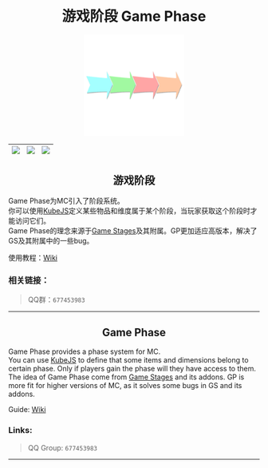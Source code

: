 <div align="center">

# 游戏阶段 Game Phase

<img src="icon.png" width="40%" alt="Block Crafting Title Image">

| [![][curseforge-badge]][curseforge-download] | [![][modrinth-badge]][modrinth-download] | [![][discord-badge]][discord-link] |
| -------------------------------------------- | ---------------------------------------- | ---------------------------------- |

</div>

<h2 align="center">游戏阶段</h2>

Game Phase为MC引入了阶段系统。  
你可以使用[KubeJS](https://github.com/KubeJS-Mods/KubeJS)定义某些物品和维度属于某个阶段，当玩家获取这个阶段时才能访问它们。  
Game Phase的理念来源于[Game Stages](https://github.com/Darkhax-Minecraft/Game-Stages)及其附属。GP更加适应高版本，解决了GS及其附属中的一些bug。

使用教程：[Wiki](https://github.com/CPearl0/GamePhase/wiki)

### 相关链接：

> QQ群：`677453983`

---

<h2 align="center">Game Phase</h2>

Game Phase provides a phase system for MC.  
You can use [KubeJS](https://github.com/KubeJS-Mods/KubeJS) to define that some items and dimensions belong to certain phase. Only if players gain the phase will they have access to them.  
The idea of Game Phase come from [Game Stages](https://github.com/Darkhax-Minecraft/Game-Stages) and its addons. GP is more fit for higher versions of MC, as it solves some bugs in GS and its addons.  

Guide: [Wiki](https://github.com/CPearl0/GamePhase/wiki)  

### Links:

> QQ Group: `677453983`

---

[curseforge-badge]: https://img.shields.io/curseforge/dt/975444?style=for-the-badge&logo=curseforge&label=CurseForge%20Downloads&labelColor=0d0d0d&color=ff784d
[curseforge-download]: https://www.curseforge.com/minecraft/mc-mods/game-phase
[modrinth-badge]: https://img.shields.io/modrinth/dt/Rjr0gZy1?style=for-the-badge&logo=modrinth&labelColor=16181c&color=17b85a
[modrinth-download]: https://modrinth.com/mod/game-phase
[discord-badge]: https://img.shields.io/discord/1203359505841389670?style=for-the-badge&logo=discord&label=discord&labelColor=2b2d31&color=23a55a
[discord-link]: https://discord.gg/EbRDmZmGKz
